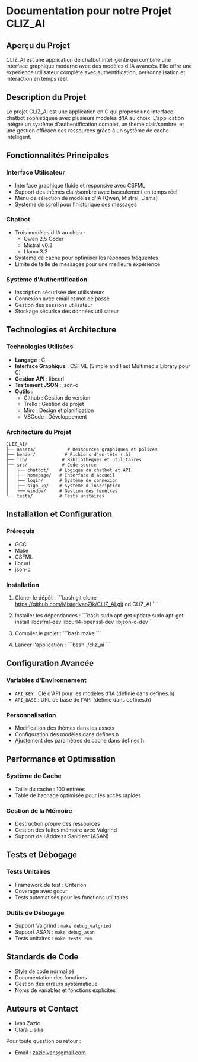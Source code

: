 # Documentation pour notre Projet CLIZ_AI

## Aperçu du Projet
CLIZ_AI est une application de chatbot intelligente qui combine une interface graphique moderne avec des modèles d'IA avancés. Elle offre une expérience utilisateur complète avec authentification, personnalisation et interaction en temps réel.

## Description du Projet
Le projet CLIZ_AI est une application en C qui propose une interface chatbot sophistiquée avec plusieurs modèles d'IA au choix. L'application intègre un système d'authentification complet, un thème clair/sombre, et une gestion efficace des ressources grâce à un système de cache intelligent.

## Fonctionnalités Principales
### Interface Utilisateur
- Interface graphique fluide et responsive avec CSFML
- Support des thèmes clair/sombre avec basculement en temps réel
- Menu de sélection de modèles d'IA (Qwen, Mistral, Llama)
- Système de scroll pour l'historique des messages

### Chatbot
- Trois modèles d'IA au choix :
  - Qwen 2.5 Coder
  - Mistral v0.3
  - Llama 3.2
- Système de cache pour optimiser les réponses fréquentes
- Limite de taille de messages pour une meilleure expérience

### Système d'Authentification
- Inscription sécurisée des utilisateurs
- Connexion avec email et mot de passe
- Gestion des sessions utilisateur
- Stockage sécurisé des données utilisateur

## Technologies et Architecture
### Technologies Utilisées
- **Langage** : C
- **Interface Graphique** : CSFML (Simple and Fast Multimedia Library pour C)
- **Gestion API** : libcurl
- **Traitement JSON** : json-c
- **Outils** :
  - Github : Gestion de version
  - Trello : Gestion de projet
  - Miro : Design et planification
  - VSCode : Développement

### Architecture du Projet
```
CLIZ_AI/
├── assets/            # Ressources graphiques et polices
├── header/           # Fichiers d'en-tête (.h)
├── lib/             # Bibliothèques et utilitaires
├── src/             # Code source
│   ├── chatbot/    # Logique du chatbot et API
│   ├── homepage/   # Interface d'accueil
│   ├── login/      # Système de connexion
│   ├── sign_up/    # Système d'inscription
│   └── window/     # Gestion des fenêtres
└── tests/          # Tests unitaires
```

## Installation et Configuration
### Prérequis
- GCC
- Make
- CSFML
- libcurl
- json-c

### Installation
1. Cloner le dépôt :
\`\`\`bash
git clone https://github.com/MisterIvanZik/CLIZ_AI.git
cd CLIZ_AI
\`\`\`

2. Installer les dépendances :
\`\`\`bash
sudo apt-get update
sudo apt-get install libcsfml-dev libcurl4-openssl-dev libjson-c-dev
\`\`\`

3. Compiler le projet :
\`\`\`bash
make
\`\`\`

4. Lancer l'application :
\`\`\`bash
./cliz_ai
\`\`\`

## Configuration Avancée
### Variables d'Environnement
- `API_KEY` : Clé d'API pour les modèles d'IA (définie dans defines.h)
- `API_BASE` : URL de base de l'API (définie dans defines.h)

### Personnalisation
- Modification des thèmes dans les assets
- Configuration des modèles dans defines.h
- Ajustement des paramètres de cache dans defines.h

## Performance et Optimisation
### Système de Cache
- Taille du cache : 100 entrées
- Table de hachage optimisée pour les accès rapides

### Gestion de la Mémoire
- Destruction propre des ressources
- Gestion des fuites mémoire avec Valgrind
- Support de l'Address Sanitizer (ASAN)

## Tests et Débogage
### Tests Unitaires
- Framework de test : Criterion
- Coverage avec gcovr
- Tests automatisés pour les fonctions utilitaires

### Outils de Débogage
- Support Valgrind : `make debug_valgrind`
- Support ASAN : `make debug_asan`
- Tests unitaires : `make tests_run`

## Standards de Code
- Style de code normalisé
- Documentation des fonctions
- Gestion des erreurs systématique
- Noms de variables et fonctions explicites

## Auteurs et Contact
- Ivan Zazic
- Clara Lisika

Pour toute question ou retour :
- Email : zazicivan@gmail.com